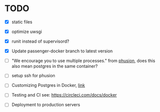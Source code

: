 # TODO

- [x] static files

- [x] optimize uwsgi

- [x] runit instead of supervisord?

- [x] Update passenger-docker branch to latest version

- [ ] "We encourage you to use multiple processes." from [phusion](http://phusion.github.io/baseimage-docker/), does this also mean postgres in the same container?

- [ ] setup ssh for phusion

- [ ] Customizing Postgres in Docker, [link](https://osxdominion.wordpress.com/2015/01/25/customizing-postgres-in-docker/)


- [ ] Testing and CI see: https://circleci.com/docs/docker

- [ ] Deployment to production servers